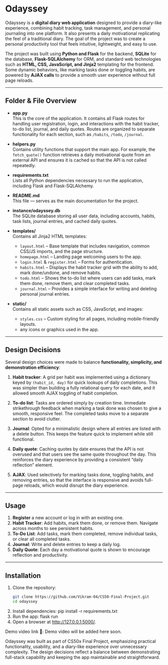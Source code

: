 # Odayssey

Odayssey is a **digital diary web application** designed to provide a diary-like experience, combining habit tracking, task management, and personal journaling into one platform. It also presents a daily motivational replicating the feel of a traditional diary. The goal of the project was to create a personal productivity tool that feels intuitive, lightweight, and easy to use.

The project was built using **Python and Flask** for the backend, **SQLite** for the database, **Flask-SQLAlchemy** for ORM, and standard web technologies such as **HTML, CSS, JavaScript, and Jinja2** templating for the frontend. Some dynamic behaviors, like marking tasks done or toggling habits, are powered by **AJAX calls** to provide a smooth user experience without full page reloads.

---

## Folder & File Overview

- **app.py**  
  This is the core of the application. It contains all Flask routes for handling user registration, login, and interactions with the habit tracker, to-do list, journal, and daily quotes. Routes are organized to separate functionality for each section, such as `/habits`, `/todo`, `/journal`.

- **helpers.py**  
  Contains utility functions that support the main app. For example, the `fetch_quote()` function retrieves a daily motivational quote from an external API and ensures it is cached so that the API is not called repeatedly.

- **requirements.txt**  
  Lists all Python dependencies necessary to run the application, including Flask and Flask-SQLAlchemy.

- **README.md**  
  This file — serves as the main documentation for the project.

- **instance/odayssey.db**  
  The SQLite database storing all user data, including accounts, habits, task lists, journal entries, and cached daily quotes.

- **templates/**  
  Contains all Jinja2 HTML templates:

  - `layout.html` – Base template that includes navigation, common CSS/JS imports, and the page structure.
  - `homepage.html` – Landing page welcoming users to the app.
  - `login.html` & `register.html` – Forms for authentication.
  - `habits.html` – Displays the habit tracker grid with the ability to add, mark done/undone, and remove habits.
  - `todo.html` – Shows the to-do list where users can add tasks, mark them done, remove them, and clear completed tasks.
  - `journal.html` – Provides a simple interface for writing and deleting personal journal entries.

- **static/**  
  Contains all static assets such as CSS, JavaScript, and images:
  - `styles.css` – Custom styling for all pages, including mobile-friendly layouts.
  - any icons or graphics used in the app.

---

## Design Decisions

Several design choices were made to balance **functionality, simplicity, and demonstration efficiency**:

1. **Habit tracker**: A grid per habit was implemented using a dictionary keyed by `(habit_id, day)` for quick lookups of daily completions. This was simpler than building a fully relational query for each date, and it allowed smooth AJAX toggling of habit completion.

2. **To-do list**: Tasks are ordered simply by creation time. Immediate strikethrough feedback when marking a task done was chosen to give a smooth, responsive feel. The completed tasks move to a separate section to avoid clutter.

3. **Journal**: Opted for a minimalistic design where all entries are listed with a delete button. This keeps the feature quick to implement while still functional.

4. **Daily quote**: Caching quotes by date ensures that the API is not overused and that users see the same quote throughout the day. This reinforces the diary experience by providing a consistent “daily reflection” element.

5. **AJAX**: Used selectively for marking tasks done, toggling habits, and removing entries, so that the interface is responsive and avoids full-page reloads, which would disrupt the diary experience.

---

## Usage

1. **Register** a new account or log in with an existing one.
2. **Habit Tracker**: Add habits, mark them done, or remove them. Navigate across months to see persistent habits.
3. **To-Do List**: Add tasks, mark them completed, remove individual tasks, or clear all completed tasks.
4. **Journal**: Write and delete entries to keep a daily log.
5. **Daily Quote**: Each day a motivational quote is shown to encourage reflection and productivity.

---

## Installation

1. Clone the repository:
   ```bash
   git clone https://github.com/Vikram-04/CS50-Final-Project.git
   cd odayssey
   ```
2. Install dependencies:
   pip install -r requirements.txt
3. Run the app:
   flask run
4. Open a browser at http://127.0.0.1:5000/.

Demo video link 🎥: Demo video will be added here soon.

Odayssey was built as part of CS50x Final Project, emphasizing practical functionality, usability, and a diary-like experience over unnecessary complexity. The design decisions reflect a balance between demonstrating full-stack capability and keeping the app maintainable and straightforward.
